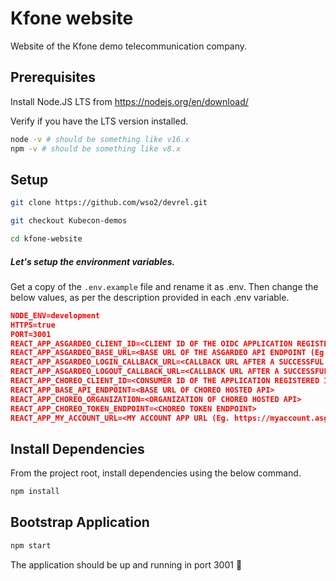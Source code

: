 # Kfone website

Website of the Kfone demo telecommunication company.

## Prerequisites

Install Node.JS LTS from https://nodejs.org/en/download/

Verify if you have the LTS version installed.

```bash
node -v # should be something like v16.x
npm -v # should be something like v8.x
```

## Setup

```bash
git clone https://github.com/wso2/devrel.git

git checkout Kubecon-demos

cd kfone-website
```

##### Let's setup the environment variables.

Get a copy of the `.env.example` file and rename it as .env. Then change the below values, as per the description provided in each .env variable.

```json
NODE_ENV=development
HTTPS=true
PORT=3001
REACT_APP_ASGARDEO_CLIENT_ID=<CLIENT ID OF THE OIDC APPLICATION REGISTERED IN ASGARDEO>
REACT_APP_ASGARDEO_BASE_URL=<BASE URL OF THE ASGARDEO API ENDPOINT (Eg. https://api.asgardeo.io/t/kfone)>
REACT_APP_ASGARDEO_LOGIN_CALLBACK_URL=<CALLBACK URL AFTER A SUCCESSFUL AUTHENTICATION (Eg. https://localhost:3001/my-kfone)>
REACT_APP_ASGARDEO_LOGOUT_CALLBACK_URL=<CALLBACK URL AFTER A SUCCESSFUL LOGOUT (Eg. https://localhost:3001)>
REACT_APP_CHOREO_CLIENT_ID=<CONSUMER ID OF THE APPLICATION REGISTERED IN CHOREO>
REACT_APP_BASE_API_ENDPOINT=<BASE URL OF CHOREO HOSTED API>
REACT_APP_CHOREO_ORGANIZATION=<ORGANIZATION OF CHOREO HOSTED API>
REACT_APP_CHOREO_TOKEN_ENDPOINT=<CHOREO TOKEN ENDPOINT>
REACT_APP_MY_ACCOUNT_URL=<MY ACCOUNT APP URL (Eg. https://myaccount.asgardeo.io/t/kfone)>
```

## Install Dependencies

From the project root, install dependencies using the below command.

```bash
npm install
```

## Bootstrap Application


```bash
npm start
```

The application should be up and running in port 3001 🎉
